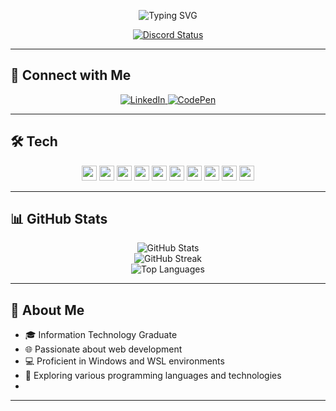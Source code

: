 

<p align="center">
  <img src="https://readme-typing-svg.demolab.com?font=Fira+Code&size=24&pause=1000&color=ffffff&center=true&vCenter=true&width=435&lines=Hi%2C+I'm+Harikrishnan+%F0%9F%91%8B;Welcome+to+my+GitHub+profile!" alt="Typing SVG" />
</p>

<p align="center">
  <a href="https://github.com/hk-vk">
    <img src="https://lanyard-profile-readme.vercel.app/api/870688726525820988?theme=light&bg=ffffff&animated=true&hideDiscrim=true&borderRadius=30px&idleMessage=Probably%20doing%20something%20else..." alt="Discord Status"/>
  </a>
</p>

---

## 🔗 Connect with Me

<p align="center">
  <a href="https://linkedin.com/in/harikrishnanvk" target="_blank">
    <img src="https://img.shields.io/badge/LinkedIn-ffffff?style=for-the-badge&logo=linkedin&logoColor=000000" alt="LinkedIn">
  </a>
  <a href="https://codepen.io/harikrishnanvk" target="_blank">
    <img src="https://img.shields.io/badge/CodePen-ffffff?style=for-the-badge&logo=codepen&logoColor=000000" alt="CodePen">
  </a>
</p>

---

## 🛠️ Tech

<p align="center">
  <img src="https://img.shields.io/badge/-Git-ffffff?style=flat-square&logo=git&logoColor=000000" height="24"/>
  <img src="https://img.shields.io/badge/-Python-ffffff?style=flat-square&logo=python&logoColor=000000" height="24"/>
  <img src="https://img.shields.io/badge/-JavaScript-ffffff?style=flat-square&logo=javascript&logoColor=000000" height="24"/>
  <img src="https://img.shields.io/badge/-Java-ffffff?style=flat-square&logo=java&logoColor=000000" height="24"/>
  <img src="https://img.shields.io/badge/-HTML5-ffffff?style=flat-square&logo=html5&logoColor=000000" height="24"/>
  <img src="https://img.shields.io/badge/-CSS3-ffffff?style=flat-square&logo=css3&logoColor=000000" height="24"/>
  <img src="https://img.shields.io/badge/-Flask-ffffff?style=flat-square&logo=flask&logoColor=000000" height="24"/>
  <img src="https://img.shields.io/badge/-FastAPI-ffffff?style=flat-square&logo=fastapi&logoColor=000000" height="24"/>
  <img src="https://img.shields.io/badge/-Markdown-ffffff?style=flat-square&logo=markdown&logoColor=000000" height="24"/>
  <img src="https://img.shields.io/badge/-Google%20Cloud-ffffff?style=flat-square&logo=googlecloud&logoColor=000000" height="24"/>
</p>

---

## 📊 GitHub Stats

<p align="center">
  <img src="https://github-readme-stats.vercel.app/api?username=hk-vk&theme=default&hide_border=true&include_all_commits=true&count_private=true" alt="GitHub Stats">
  <br>
  <img src="https://github-readme-streak-stats.herokuapp.com/?user=hk-vk&theme=default&hide_border=true" alt="GitHub Streak">
  <br>
  <img src="https://github-readme-stats.vercel.app/api/top-langs/?username=hk-vk&theme=default&hide_border=true&include_all_commits=true&count_private=true&layout=compact" alt="Top Languages">
</p>

---

## 🧠 About Me

- 🎓 Information Technology Graduate
- 🌐 Passionate about web development
- 💻 Proficient in Windows and WSL environments
- 🧪 Exploring various programming languages and technologies
- 

---
